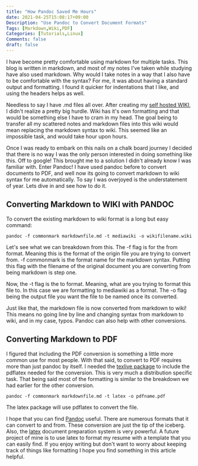 ```yaml
---
title: "How Pandoc Saved Me Hours"
date: 2021-04-25T15:08:17+09:00
Description: "Use Pandoc to Convert Document Formats"
Tags: [Markdown,Wiki,PDF]
Categories: [Tutorials,Linux]
Comments: false
draft: false
---
```

I have become pretty comfortable using markdown for multiple tasks. This blog is written in markdown, and most of my notes I've taken while studying have also used markdown. Why would I take notes in a way that I also have to be comfortable with the syntax? For me, it was about having a standard output and formatting. I found it quicker for indentations that I like, and using the headers helps as well. 

Needless to say I have .md files all over. After creating my [self hosted WIKI](https://kalifornia909.info/post/media-wiki-docker/), I didn't realize a pretty big hurdle. Wiki has it's own formatting and that would be something else I have to cram in my head. The goal being to transfer all my scattered notes and markdown files into this wiki would mean replacing the markdown syntax to wiki. This seemed like an impossible task, and would take hour upon hours. 

Once I was ready to embark on this nails on a chalk board journey I decided that there is no way I was the only person interested in doing something like this. Off to google! This brought me to a solution I didn't already know I was familiar with. Enter Pandoc! I have used pandoc before to convert documents to PDF, and well now its going to convert markdown to wiki syntax for me automatically. To say I was overjoyed is the understatement of year. Lets dive in and see how to do it.

## Converting Markdown to WIKI with PANDOC 

To convert the existing markdown to wiki format is a long but easy command:
```
pandoc -f commonmark markdownfile.md -t mediawiki -o wikifilename.wiki 
```
Let's see what we can breakdown from this. The -f flag is for the from format. Meaning this is the format of the origin file you are trying to convert from. -f commonmark is the format name for the markdown syntax. Putting this flag with the filename of the original document you are converting from being markdown is step one. 

Now, the -t flag is the to format. Meaning, what are you trying to format this file to. In this case we are formatting to mediawiki as a format. The -o flag being the output file you want the file to be named once its converted.

Just like that, the markdown file is now converted from markdown to wiki! This means no going line by line and changing syntax from markdown to wiki, and in my case, typos. Pandoc can also help with other conversions.

## Converting Markdown to PDF

I figured that including the PDF conversion is something a little more common use for most people. With that said, to convert to PDF requires more than just pandoc by itself. I needed the [texlive package](https://en.wikipedia.org/wiki/TeX_Live) to include the pdflatex needed for the conversion. This is very much a distribution specific task. That being said most of the formatting is similar to the breakdown we had earlier for the other conversion.

```
pandoc -f commonmark markdownfile.md -t latex -o pdfname.pdf
```
The latex package will use pdflatex to convert the file. 

I hope that you can find [Pandoc](https://pandoc.org/) useful. There are numerous formats that it can convert to and from. These conversion are just the tip of the iceberg. Also, the [latex](https://www.latex-project.org/) document preparation system is very powerful. A future project of mine is to use latex to format my resume with a template that you can easily find. If you enjoy writing but don't want to worry about keeping track of things like formatting I hope you find something in this article helpful.